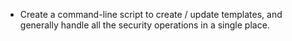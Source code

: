 * Create a command-line script to create / update templates, and generally handle all the security operations in a single place.
